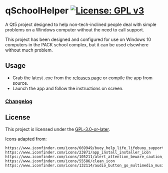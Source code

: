 # qSchoolHelper   [![License: GPL v3](https://img.shields.io/badge/License-GPLv3-blue.svg)](https://www.gnu.org/licenses/gpl-3.0)

A Qt5 project designed to help non-tech-inclined people deal with simple problems on a Windows computer without the need to call support. 

This project has been designed and configured for use on Windows 10 computers in the PACK school complex, but it can be used elsewhere without much problem.

## Usage

- Grab the latest .exe from the [releases page](https://gitlab.com/Atrate/qschoolhelper/releases) or compile the app from source.
- Launch the app and follow the instructions on screen.

### [Changelog](./CHANGELOG)

## License
This project is licensed under the [GPL-3.0-or-later](https://www.gnu.org/licenses/gpl-3.0.html).

Icons adapted from:
```
https://www.iconfinder.com/icons/669949/buoy_help_life_lifebuoy_support_icon
https://www.iconfinder.com/icons/23871/app_install_installer_icon
https://www.iconfinder.com/icons/105211/alert_attention_beware_caution_cautious_danger_error_exclamation_hanger_help_important_mark_message_problem_prompt_warning_icon
https://www.iconfinder.com/icons/55586/clean_icon
https://www.iconfinder.com/icons/132114/audio_button_go_multimedia_music_play_start_video_icon
``` 
